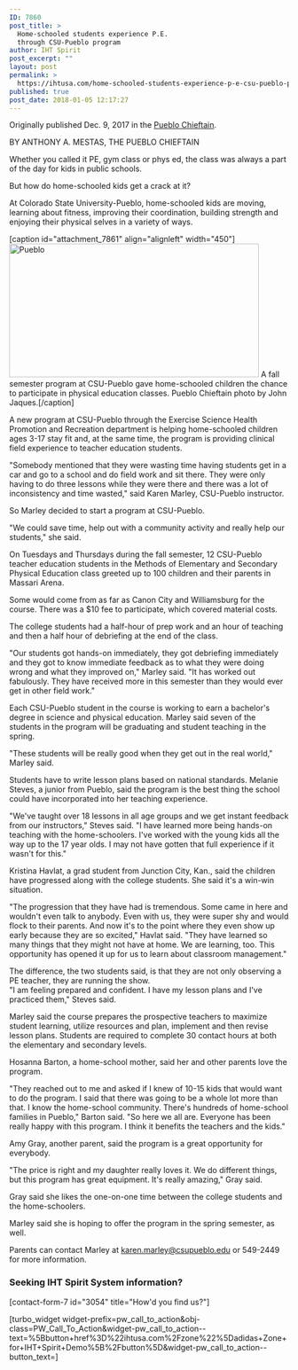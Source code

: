 ```yaml
---
ID: 7860
post_title: >
  Home-schooled students experience P.E.
  through CSU-Pueblo program
author: IHT Spirit
post_excerpt: ""
layout: post
permalink: >
  https://ihtusa.com/home-schooled-students-experience-p-e-csu-pueblo-program/
published: true
post_date: 2018-01-05 12:17:27
---
```

Originally published Dec. 9, 2017 in the <a href="https://www.chieftain.com/news/pueblo/home-schooled-students-experience-gym-class-through-csu-pueblo-program/article_e1f313ec-f97b-526d-b694-2481d851f961.html" target="_blank" rel="nofollow noopener">Pueblo Chieftain</a>.

<span id="author-popup-09fa12f0-3c9d-11e1-bded-001871e3ce6c-asset-e1f313ec-f97b-526d-b694-2481d851f961" class="asset-byline" title="" data-original-title="" aria-describedby="popover623004">BY ANTHONY A. MESTAS, THE PUEBLO CHIEFTAIN</span>

Whether you called it PE, gym class or phys ed, the class was always a part of the day for kids in public schools.

But how do home-schooled kids get a crack at it?

At Colorado State University-Pueblo, home-schooled kids are moving, learning about fitness, improving their coordination, building strength and enjoying their physical selves in a variety of ways.

<!--more-->

[caption id="attachment_7861" align="alignleft" width="450"]<a href="https://ihtusa.com/wp-content/uploads/2018/01/pueblochieftainshare.jpg"><img class="wp-image-7861" src="https://ihtusa.com/wp-content/uploads/2018/01/pueblochieftainshare-300x161.jpg" alt="Pueblo" width="450" height="241" /></a> A fall semester program at CSU-Pueblo gave home-schooled children the chance to participate in physical education classes. Pueblo Chieftain photo by John Jaques.[/caption]

A new program at CSU-Pueblo through the Exercise Science Health Promotion and Recreation department is helping home-schooled children ages 3-17 stay fit and, at the same time, the program is providing clinical field experience to teacher education students.

"Somebody mentioned that they were wasting time having students get in a car and go to a school and do field work and sit there. They were only having to do three lessons while they were there and there was a lot of inconsistency and time wasted," said Karen Marley, CSU-Pueblo instructor.

So Marley decided to start a program at CSU-Pueblo.

"We could save time, help out with a community activity and really help our students," she said.

On Tuesdays and Thursdays during the fall semester, 12 CSU-Pueblo teacher education students in the Methods of Elementary and Secondary Physical Education class greeted up to 100 children and their parents in Massari Arena.

Some would come from as far as Canon City and Williamsburg for the course. There was a $10 fee to participate, which covered material costs.

The college students had a half-hour of prep work and an hour of teaching and then a half hour of debriefing at the end of the class.

"Our students got hands-on immediately, they got debriefing immediately and they got to know immediate feedback as to what they were doing wrong and what they improved on," Marley said. "It has worked out fabulously. They have received more in this semester than they would ever get in other field work."

Each CSU-Pueblo student in the course is working to earn a bachelor's degree in science and physical education. Marley said seven of the students in the program will be graduating and student teaching in the spring.

"These students will be really good when they get out in the real world," Marley said.

Students have to write lesson plans based on national standards. Melanie Steves, a junior from Pueblo, said the program is the best thing the school could have incorporated into her teaching experience.

"We've taught over 18 lessons in all age groups and we get instant feedback from our instructors," Steves said. "I have learned more being hands-on teaching with the home-schoolers. I've worked with the young kids all the way up to the <span style="color: inherit; font-size: inherit;">17 year olds</span>. I may not have gotten that full experience if it wasn't for this."

Kristina Havlat, a grad student from Junction City, Kan., said the children have progressed along with the college students. She said it's a win-win situation.

"The progression that they have had is tremendous. Some came in here and wouldn't even talk to anybody. Even with us, they were super shy and would flock to their parents. And now it's to the point where they even show up early because they are so excited," Havlat said. "They have learned so many things that they might not have at home. We are learning, too. This opportunity has opened it up for us to learn about classroom management."
<div class="" data-refreshable="true" data-region="fixed-big-ad-middle-asset">The difference, the two students said, is that they are not only observing a PE teacher, they are running the show.</div>
"I am feeling prepared and confident. I have my lesson plans and I've practiced them," Steves said.

Marley said the course prepares the prospective teachers to maximize student learning, utilize resources and plan, implement and then revise lesson plans. Students are required to complete 30 contact hours at both the elementary and secondary levels.

Hosanna Barton, a home-school mother, said her and other parents love the program.

"They reached out to me and asked if I knew of 10-15 kids that would want to do the program. I said that there was going to be a whole lot more than that. I know the home-school community. There's hundreds of home-school families in Pueblo," Barton said. "So here we all are. Everyone has been really happy with this program. I think it benefits the teachers and the kids."

Amy Gray, another parent, said the program is a great opportunity for everybody.

"The price is right and my daughter really loves it. We do different things, but this program has great equipment. It's really amazing," Gray said.

Gray said she likes the one-on-one time between the college students and the home-schoolers.

Marley said she is hoping to offer the program in the spring semester, as well.

Parents can contact Marley at <a href="mailto:karen.marley@csupueblo.edu">karen.marley@csupueblo.edu</a> or 549-2449 for more information.
<h3 class="article-newsletter-signup">Seeking IHT Spirit System information?</h3>
<p class="article-newsletter-signup">[contact-form-7 id="3054" title="How'd you find us?"]</p>
[turbo_widget widget-prefix=pw_call_to_action&obj-class=PW_Call_To_Action&widget-pw_call_to_action--text=%5Bbutton+href%3D%22ihtusa.com%2Fzone%22%5Dadidas+Zone+for+IHT+Spirit+Demo%5B%2Fbutton%5D&widget-pw_call_to_action--button_text=]